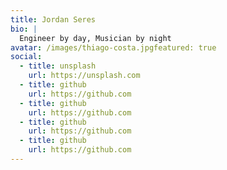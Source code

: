 ```yaml
---
title: Jordan Seres
bio: |
  Engineer by day, Musician by night
avatar: /images/thiago-costa.jpgfeatured: true
social:
  - title: unsplash
    url: https://unsplash.com
  - title: github
    url: https://github.com
  - title: github
    url: https://github.com
  - title: github
    url: https://github.com
  - title: github
    url: https://github.com
---
```

